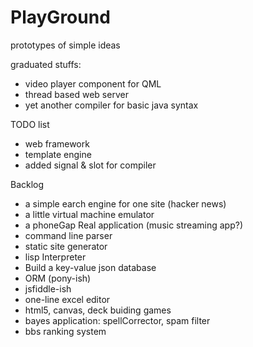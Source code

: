 PlayGround
==========

prototypes of simple ideas

graduated stuffs:

* video player component for QML
* thread based web server
* yet another compiler for basic java syntax


TODO list

* web framework
* template engine
* added signal & slot for compiler


Backlog

* a simple earch engine for one site (hacker news)
* a little virtual machine emulator
* a phoneGap Real application (music streaming app?)
* command line parser
* static site generator
* lisp Interpreter
* Build a key-value json database
* ORM (pony-ish)
* jsfiddle-ish
* one-line excel editor
* html5, canvas, deck buiding games
* bayes application: spellCorrector, spam filter
* bbs ranking system